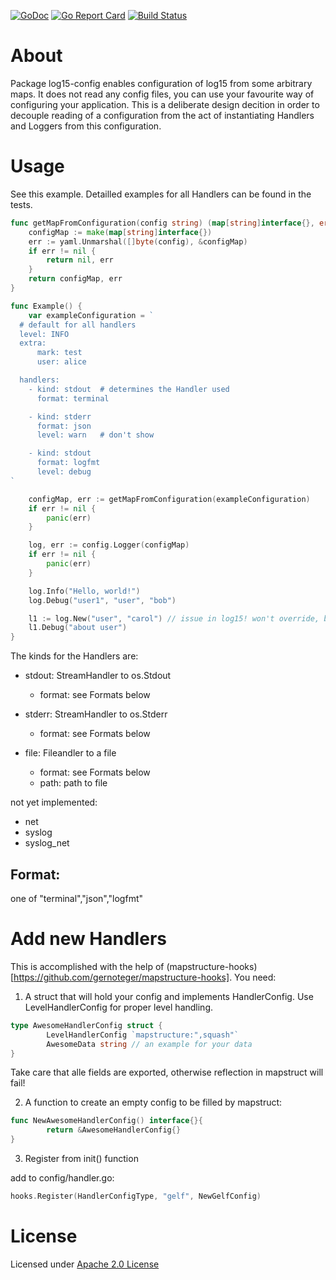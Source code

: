 [![GoDoc](https://godoc.org/github.com/gernoteger/log15-config?status.svg)](https://godoc.org/github.com/gernoteger/log15-config)
[![Go Report Card](https://goreportcard.com/badge/gernoteger/log15-config)](https://goreportcard.com/report/gernoteger/log15-config)
[![Build Status](https://travis-ci.org/gernoteger/log15-config.svg?branch=master)](https://travis-ci.org/gernoteger/log15-config)

# About 

Package log15-config enables configuration of log15 from some arbitrary maps. It does not read any config files, you can use 
your favourite way of configuring your application.
This is a deliberate design decition in order to decouple reading of a configuration from the act of instantiating
Handlers and Loggers from this configuration.

# Usage

See this example. Detailled examples for all Handlers can be found in the tests.

```go
func getMapFromConfiguration(config string) (map[string]interface{}, error) {
	configMap := make(map[string]interface{})
	err := yaml.Unmarshal([]byte(config), &configMap)
	if err != nil {
		return nil, err
	}
	return configMap, err
}

func Example() {
	var exampleConfiguration = `
  # default for all handlers
  level: INFO
  extra:
      mark: test
      user: alice

  handlers:
    - kind: stdout  # determines the Handler used
      format: terminal

    - kind: stderr
      format: json
      level: warn	# don't show

    - kind: stdout
      format: logfmt
      level: debug
`

	configMap, err := getMapFromConfiguration(exampleConfiguration)
	if err != nil {
		panic(err)
	}

	log, err := config.Logger(configMap)
	if err != nil {
		panic(err)
	}

	log.Info("Hello, world!")
	log.Debug("user1", "user", "bob")

	l1 := log.New("user", "carol") // issue in log15! won't override, but use both!
	l1.Debug("about user")
}
```

The kinds for the Handlers are:

* stdout: StreamHandler to os.Stdout
    - format: see Formats below
    
* stderr: StreamHandler to os.Stderr
    - format: see Formats below
    
* file: Fileandler to a file
    - format: see Formats below
    - path: path to file

not yet implemented:

* net
* syslog
* syslog_net

## Format: 

one of "terminal","json","logfmt"

# Add new Handlers

This is accomplished with the help of (mapstructure-hooks)[https://github.com/gernoteger/mapstructure-hooks]. You need:

1. A struct that will hold your config and implements HandlerConfig. Use LevelHandlerConfig for proper level handling.

```go
type AwesomeHandlerConfig struct {
        LevelHandlerConfig `mapstructure:",squash"`
        AwesomeData string // an example for your data
}
```
Take care that alle fields are exported, otherwise reflection in mapstruct will fail!

2. A function to create an empty config to be filled by mapstruct:

```go
func NewAwesomeHandlerConfig() interface{}{
        return &AwesomeHandlerConfig{}
}
```

3. Register from init() function

add to config/handler.go:

```go
hooks.Register(HandlerConfigType, "gelf", NewGelfConfig)
```
# License

Licensed under [Apache 2.0 License](LICENSE.md)